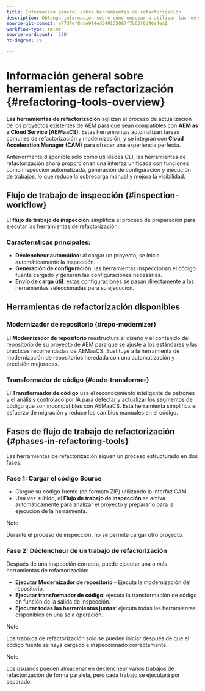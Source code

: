 ```yaml
---
title: Información general sobre herramientas de refactorización
description: Obtenga información sobre cómo empezar a utilizar las herramientas de refactorización de AEM
source-git-commit: a77dfef8dce9f4ed549135087f7b63f6d46a4ea1
workflow-type: tm+mt
source-wordcount: '338'
ht-degree: 1%

---
```



<!-- Alexandru: temporarily commeting this out, since it breaks validation

>[!CONTEXTUALHELP]
>id="aemcloud_rs_overview"
>title="Overview"
>abstract="Refactoring Tools is a solution developed by Adobe to help refactor existing AEM projects for compatibility with AEM as a Cloud Service. The tools are executed via Cloud Acceleration Manager (CAM) and automate key modernization tasks."
>additional-url="https://experienceleague.adobe.com/docs/experience-manager-cloud-service/content/migration-journey/cloud-migration/content-transfer-tool/guidelines-best-practices-content-transfer-tool.html" text="Guidelines and Best Practices"

-->

# Información general sobre herramientas de refactorización {#refactoring-tools-overview}

**Las herramientas de refactorización** agilizan el proceso de actualización de los proyectos existentes de AEM para que sean compatibles con **AEM as a Cloud Service (AEMaaCS)**. Estas herramientas automatizan tareas comunes de refactorización y modernización, y se integran con **Cloud Acceleration Manager (CAM)** para ofrecer una experiencia perfecta.

Anteriormente disponible solo como utilidades CLI, las herramientas de refactorización ahora proporcionan una interfaz unificada con funciones como inspección automatizada, generación de configuración y ejecución de trabajos, lo que reduce la sobrecarga manual y mejora la visibilidad.

## Flujo de trabajo de inspección {#inspection-workflow}

El **flujo de trabajo de inspección** simplifica el proceso de preparación para ejecutar las herramientas de refactorización.

### Características principales:

* **Déclencheur automático**: al cargar un proyecto, se inicia automáticamente la inspección.
* **Generación de configuración**: las herramientas inspeccionan el código fuente cargado y generan las configuraciones necesarias.
* **Envío de carga útil**: estas configuraciones se pasan directamente a las herramientas seleccionadas para su ejecución.

## Herramientas de refactorización disponibles

### Modernizador de repositorio {#repo-modernizer}

El **Modernizador de repositorio** reestructura el diseño y el contenido del repositorio de su proyecto de AEM para que se ajuste a los estándares y las prácticas recomendadas de AEMaaCS. Sustituye a la herramienta de modernización de repositorios heredada con una automatización y precisión mejoradas.

### Transformador de código {#code-transformer}

El **Transformador de código** usa el reconocimiento inteligente de patrones y el análisis controlado por IA para detectar y actualizar los segmentos de código que son incompatibles con AEMaaCS. Esta herramienta simplifica el esfuerzo de migración y reduce los cambios manuales en el código.

## Fases de flujo de trabajo de refactorización {#phases-in-refactoring-tools}

Las herramientas de refactorización siguen un proceso estructurado en dos fases:

### Fase 1: Cargar el código Source

* Cargue su código fuente (en formato ZIP) utilizando la interfaz CAM.
* Una vez subido, el **Flujo de trabajo de inspección** se activa automáticamente para analizar el proyecto y prepararlo para la ejecución de la herramienta.

>[!NOTE]
>Durante el proceso de inspección, no se permite cargar otro proyecto.

### Fase 2: Déclencheur de un trabajo de refactorización

Después de una inspección correcta, puede ejecutar una o más herramientas de refactorización:

* **Ejecutar Modernizador de repositorio** - Ejecuta la modernización del repositorio.
* **Ejecutar transformador de código**: ejecuta la transformación de código en función de la salida de inspección.
* **Ejecutar todas las herramientas juntas**: ejecuta todas las herramientas disponibles en una sola operación.

>[!NOTE]
>Los trabajos de refactorización solo se pueden iniciar después de que el código fuente se haya cargado e inspeccionado correctamente.

>[!NOTE]
>Los usuarios pueden almacenar en déclencheur varios trabajos de refactorización de forma paralela, pero cada trabajo se ejecutará por separado.
